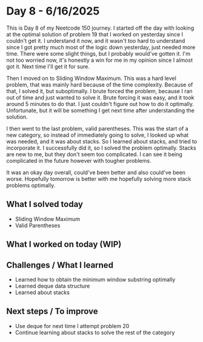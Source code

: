 # Day 8 - 6/16/2025

This is Day 8 of my Neetcode 150 journey. I started off the day with looking at the optimal solution
of problem 19 that I worked on yesterday since I couldn't get it. I understand it now, and it wasn't
too hard to understand since I got pretty much most of the logic down yesterday, just needed more
time. There were some slight things, but I probably would've gotten it. I'm not too worried now,
it's honestly a win for me in my opinion since I almost got it. Next time I'll get it for sure.

Then I moved on to Sliding Window Maximum. This was a hard level problem, that was mainly hard
because of the time complexity. Because of that, I solved it, but suboptimally. I brute forced
the problem, because I ran out of time and just wanted to solve it. Brute forcing it was easy,
and it took around 5 minutes to do that. I just couldn't figure out how to do it optimally.
Unfortunate, but it will be something I get next time after understanding the solution.

I then went to the last problem, valid parentheses. This was the start of a new category, so
instead of immediately going to solve, I looked up what was needed, and it was about stacks. So
I learned about stacks, and tried to incorporate it. I successfully did it, so I solved the 
problem optimally. Stacks are new to me, but they don't seem too complicated. I can see it
being complicated in the future however with tougher problems.

It was an okay day overall, could've been better and also could've been worse. Hopefully tomorrow
is better with me hopefully solving more stack problems optimally.

## What I solved today
- Sliding Window Maximum
- Valid Parentheses

## What I worked on today (WIP)

## Challenges / What I learned
- Learned how to obtain the minimum window substring optimally
- Learned deque data structure
- Learned about stacks

## Next steps / To improve
- Use deque for next time I attempt problem 20
- Continue learning about stacks to solve the rest of the category

